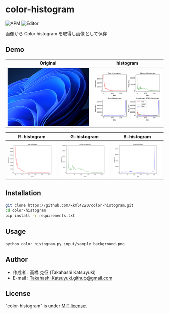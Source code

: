 # color-histogram

![APM](https://img.shields.io/badge/-Python-F9DC3E.svg?logo=python&style=flat)
![Editor](https://img.shields.io/badge/-Visual%20Studio%20Code-007ACC.svg?logo=visual-studio-code&style=flat)

画像から Color histogram を取得し画像として保存

## Demo

| Original                                          | histogram                                               |
| ------------------------------------------------- | ------------------------------------------------------- |
| ![original-image](./images/sample_background.png) | ![histogram](./images/sample_background_histograms.png) |

| R-histogram                                                  | G-histogram                                                    | B-histogram                                                   |
| ------------------------------------------------------------ | -------------------------------------------------------------- | ------------------------------------------------------------- |
| ![R-histogram](./images/sample_background_histogram_red.png) | ![G-histogram](./images/sample_background_histogram_green.png) | ![B-histogram](./images/sample_background_histogram_blue.png) |

## Installation

```bash
git clone https://github.com/kkml4220/color-histogram.git
cd color-histogram
pip install -r requirements.txt
```

## Usage

```bash
python color_histogram.py input/sample_background.png
```

## Author

- 作成者 : 高橋 克征 (Takahashi Katsuyuki)
- E-mail : [Takahashi.Katsuyuki.github@gmail.com](Takahashi.Katsuyuki.github@gmail.com)

## License

"color-histogram" is under [MIT license](https://en.wikipedia.org/wiki/MIT_License).
